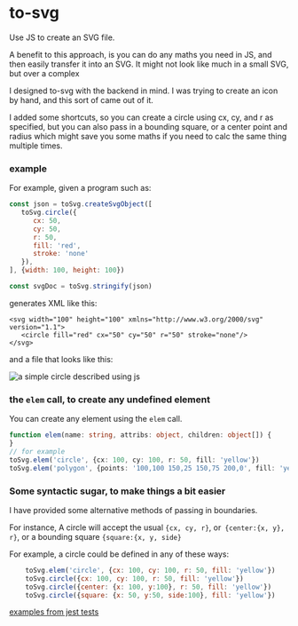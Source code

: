 # to-svg

Use JS to create an SVG file.

A benefit to this approach, is you can do any maths you need in JS, and then easily transfer it into an SVG. It might not look like much in a small SVG, but over a complex

I designed to-svg with the backend in mind. I was trying to create an icon by hand, and this sort of came out of it.

I added some shortcuts, so you can create a circle using cx, cy, and r as specified, but you can also pass in a bounding square, or a center point and radius which might save you some maths if you need to calc the same thing multiple times.

### example
For example, given a program such as:

```js
const json = toSvg.createSvgObject([
   toSvg.circle({
      cx: 50,
      cy: 50,
      r: 50,
      fill: 'red',
      stroke: 'none'
   }),
], {width: 100, height: 100})

const svgDoc = toSvg.stringify(json)
```

generates XML like this:

```SVG
<svg width="100" height="100" xmlns="http://www.w3.org/2000/svg" version="1.1">
   <circle fill="red" cx="50" cy="50" r="50" stroke="none"/>
</svg>
```

and a file that looks like this:

![a simple circle described using js](./out/circle.svg)

### the `elem` call, to create any undefined element

You can create any element using the `elem` call.
```ts
function elem(name: string, attribs: object, children: object[]) {
}
// for example
toSvg.elem('circle', {cx: 100, cy: 100, r: 50, fill: 'yellow'})
toSvg.elem('polygon', {points: '100,100 150,25 150,75 200,0', fill: 'yellow', stroke: 'black'})
```

### Some syntactic sugar, to make things a bit easier

I have provided some alternative methods of passing in boundaries.

For instance, A circle will accept the usual `{cx, cy, r}`, or` {center:{x, y}, r}`, or a bounding square `{square:{x, y, side}`

For example, a circle could be defined in any of these ways:

```js
    toSvg.elem('circle', {cx: 100, cy: 100, r: 50, fill: 'yellow'})
    toSvg.circle({cx: 100, cy: 100, r: 50, fill: 'yellow'})
    toSvg.circle({center: {x: 100, y:100}, r: 50, fill: 'yellow'})
    toSvg.circle({square: {x: 50, y:50, side:100}, fill: 'yellow'})
```

[examples from jest tests](tree/main/tests/__out__)


